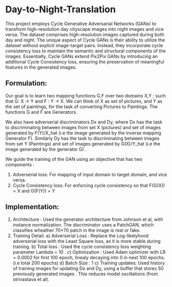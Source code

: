 # Day-to-Night-Translation
This project employs Cycle Generative Adversarial Networks (GANs) to transform high-resolution day cityscape images into night images and vice versa. The dataset comprises high-resolution images captured during both day and night. The unique aspect of Cycle GANs is their ability to utilize the dataset without explicit image-target pairs. Instead, they incorporate cycle consistency loss to maintain the semantic and structural components of the images. Essentially, Cycle GANs extend Pix2Pix GANs by introducing an additional Cycle Consistency loss, ensuring the preservation of meaningful features in the generated images.
## Formulation:
Our goal is to learn two mapping functions G,F over two domains X,Y ; such that G: X -> Y and F : Y -> X. We can think of X as set of pictures, and Y as the set of paintings, for the task of converting Pictures to Paintings. The functions G and F are Generators. 

We also have adverserial discriminators Dx and Dy, where Dx has the task to discriminating between images from set X (pictures) and set of images generated by F(Y)/X_hat (i.e the image generated by the inverse mapping Generator F). Similarly Dy has the task to discriminating between images from set Y (Paintings) and set of images generated by G(X)/Y_hat  (i.e the image generated by the generator G) .

We guide the training of the GAN using an objective that has two components : 
1) Adverserial loss: For mapping of input domain to target domain, and vice versa.
2) Cycle Consistency loss:  For enforcing cycle consistency so that F(G(X)) = X and G(F(Y)) = Y

## Implementation:
1) Architecture : Used the generator architecture from Johnson et al, with instance normalization. The discriminator uses a PatchGAN, which classifies wheather 70*70 patch in the image is real or fake.
2) Training Detail: 
   a) Adverserial Loss : Replace the Log-likelyhood adverserial loss with the Least Square loss, as it is more stable during training.
   b) Total loss : Used the cycle consistency loss weighting parameter Lambda  = 10 .
   c) Optimization : Used Adam optimizer with LR = 0.0002 for first 100 epoch, linealy decaying into 0 in next 100 epochs. (i.e total 200 epochs)
   d) Batch Size : 1 
   c) Training updates: Used history of training images for updating Dx and Dy, using a buffer that stores 50 previously generated images . This reduces model oscillations (from strivastava et al).
